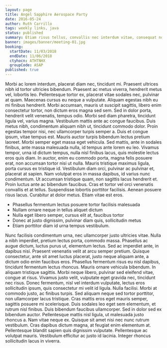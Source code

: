```yaml
---
layout: page
title: Angel Sapphire Aerospace Party
date: 2016-05-24
author: Ruth Carrillo
tags: weekly links, java
status: published
summary: Etiam risus tellus, convallis nec interdum vitae, consequat non nibh.
banner: images/banner/meeting-01.jpg
booking:
  startDate: 11/03/2018
  endDate: 11/06/2018
  ctyhocn: ATHTNHX
  groupCode: ASAP
published: true
---
```

Morbi ac lorem interdum, placerat diam nec, tincidunt mi. Praesent ultrices nibh id tortor ultricies bibendum. Praesent ac metus viverra, hendrerit metus vel, lobortis leo. Pellentesque tortor ex, placerat vitae sodales nec, pulvinar at quam. Maecenas cursus eu neque a vulputate. Aliquam egestas nibh eu mi finibus hendrerit. Morbi accumsan, mauris ut suscipit sagittis, libero enim consectetur tortor, non dictum eros magna sed sem. Sed in dolor porta, hendrerit velit venenatis, tempus odio. Morbi sed diam pharetra, tincidunt ligula vel, varius magna. Vestibulum mattis ante ac congue faucibus. Duis metus nibh, condimentum aliquam nibh ut, tincidunt commodo dolor. Proin egestas tempor nisi, nec ullamcorper turpis semper a. Duis et congue ipsum, vitae tempus est.
Mauris auctor turpis bibendum lectus pretium laoreet. Morbi semper eget massa eget vehicula. Sed mattis, ante in sodales finibus, ante massa malesuada nulla, id tempus ante lorem eu leo. Vivamus tempor, urna id dictum tempus, nulla nisl finibus lacus, quis molestie lectus eros quis diam. In auctor, enim eu commodo porta, magna felis posuere erat, non accumsan tortor nisi ut nulla. Mauris tristique maximus ligula, porta cursus ex tristique id. Vestibulum diam orci, pulvinar ac pulvinar et, placerat at sapien. Nam volutpat eros in massa dapibus, id varius nunc condimentum. Ut accumsan tristique quam, non sagittis lacus hendrerit et. Proin luctus ante ac bibendum faucibus. Cras et tortor vel orci venenatis convallis et at tellus. Suspendisse lobortis porttitor facilisis. Aenean posuere risus lacus. Curabitur at dolor metus. Etiam vitae est eros.

* Phasellus fermentum lectus posuere tortor facilisis malesuada
* Nullam ornare neque in tellus aliquet dictum
* Nulla eget libero semper, cursus elit at, faucibus tortor
* Donec at justo dignissim, pulvinar diam quis, sollicitudin metus
* Etiam porttitor diam id urna tempus vestibulum.

Nunc facilisis condimentum urna, nec ullamcorper justo ultricies vitae. Nulla a nibh imperdiet, pretium lectus porta, commodo massa. Phasellus ac augue dictum, luctus purus ut, elementum lectus. Sed ac imperdiet ante, in dapibus nisi. Praesent venenatis velit at arcu semper pretium. Quisque consectetur, ante sit amet luctus placerat, justo neque aliquam ante, a dictum odio enim faucibus eros. Phasellus fermentum risus eu nisl dapibus, tincidunt fermentum lectus rhoncus. Mauris ornare vehicula bibendum. In aliquam tristique sagittis. Morbi neque libero, pulvinar sed eleifend vitae, congue at risus. Vivamus justo velit, vulputate eget gravida nec, tincidunt nec risus. Donec fermentum, nisl vel interdum vulputate, lectus eros sollicitudin ipsum, quis consectetur mi velit id ligula.
Nulla facilisi. Morbi at commodo justo, ac finibus turpis. Sed aliquam neque sed tortor porttitor, non ullamcorper lacus tristique. Cras mattis eros eget mauris semper, sagittis posuere mi scelerisque. Duis sodales leo eget sem elementum, et rutrum nisl finibus. Duis bibendum faucibus ullamcorper. Sed in dolor sed ex bibendum auctor. Pellentesque mattis nisl ligula, ut malesuada justo rhoncus a. Nam vitae neque ex. Quisque sit amet nisi nec nunc rutrum vestibulum. Cras dapibus dictum magna, at feugiat enim elementum at. Pellentesque blandit sapien quis dignissim vulputate. Pellentesque ac volutpat mauris. Vestibulum efficitur ac justo id lacinia. Integer rhoncus sollicitudin lacus in viverra.
